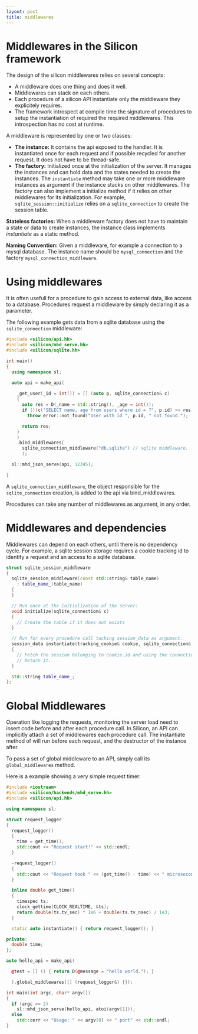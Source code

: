```yaml
---
layout: post
title: middlewares
---
```



Middlewares in the Silicon framework
============================================


The design of the silicon middlewares relies on several concepts:

   - A middleware does one thing and does it well.
   - Middlewares can stack on each others.
   - Each procedure of a silicon API instantiate only the middleware they explicitely requires.
   - The framework introspect at compile time the signature of
     procedures to setup the instantiation of required the required middlewares.
     This introspection has no cost at runtime.

A middleware is represented by one or two classes:

   - __The instance:__ It contains the api exposed to the handler. It is instantiated
     once for each request and if possible recycled for another request. It does not
     have to be thread-safe.
   - __The factory:__ Initialized once at the initialization of the
     server. It manages the instances and can hold data and the states
     needed to create the instances.  The ```instantiate``` method may take
     one or more middleware instances as argument if the instance
     stacks on other middlewares. The factory can also implement a
     initialize method if it relies on other middlewares for its
     initialization. For example, ```sqlite_session::initialize``` relies on
     a ```sqlite_connection``` to create the session table.

__Stateless factories:__ When a middleware factory does not have to
maintain a state or data to create instances, the instance class
implements _instantiate_ as a static method.

__Naming Convention:__ Given a middleware, for example a connection to a mysql
database. The instance name should be ```mysql_connection``` and the factory
```mysql_connection_middleware```. 


Using middlewares
=========================

It is often usefull for a procedure to gain access to external data,
like access to a database. Procedures request a middleware by simply
declaring it as a parameter.

The following example gets data from a sqlite database using the
```sqlite_connection``` middleware:

```c++
#include <silicon/api.hh>
#include <silicon/mhd_serve.hh>
#include <silicon/sqlite.hh>

int main()
{
  using namespace sl;

  auto api = make_api(
    
    _get_user(_id = int()) = [] (auto p, sqlite_connection& c)
    {
      auto res = D(_name = std::string(), _age = int());
      if (!(c("SELECT name, age from users where id = ?", p.id) >> res))
        throw error::not_found("User with id ", p.id, " not found.");

      return res;
    }
    )
    .bind_middlewares(
      sqlite_connection_middleware("db.sqlite") // sqlite middleware.
      );

  sl::mhd_json_serve(api, 12345);

}
```

A ```sqlite_connection_middleware```, the object responsible for the
```sqlite_connection``` creation, is added to the api via
bind_middlewares.

Procedures can take any number of middlewares as argument, in any order.

Middlewares and dependencies
=========================

Middlewares can depend on each others, until there is no dependency
cycle. For example, a sqlite session storage requires a cookie
tracking id to identify a request and an access to a sqlite database.

```c++
struct sqlite_session_middleware
{
  sqlite_session_middleware(const std::string& table_name)
    : table_name_(table_name)
  {
  }

  // Run once at the initialization of the server:
  void initialize(sqlite_connection& c)
  {
    // Create the table if it does not exists
  }

  // Run for every procedure call tacking session_data as argument.
  session_data instantiate(tracking_cookie& cookie, sqlite_connection& con)
  {
    // Fetch the session belonging to cookie.id and using the connection con.
    // Return it.
  }

  std::string table_name_;
};
```

Global Middlewares
=========================

Operation like logging the requests, monitoring the server load need
to insert code before and after each procedure call. In Silicon, an
API can implicitly attach a set of middlewares each procedure
call. The instantiate method of will run before each request, and the
destructor of the instance after.

To pass a set of global middleware to an API, simply call its
```global_middlewares``` method.

Here is a example showing a very simple request timer:

```c++
#include <iostream>
#include <silicon/backends/mhd_serve.hh>
#include <silicon/api.hh>

using namespace sl;

struct request_logger
{
  request_logger()
  {
    time = get_time();
    std::cout << "Request start!" << std::endl;
  }

  ~request_logger()
  {
    std::cout << "Request took " << (get_time() - time) << " microseconds." << std::endl;
  }

  inline double get_time()
  {
    timespec ts;
    clock_gettime(CLOCK_REALTIME, &ts);
    return double(ts.tv_sec) * 1e6 + double(ts.tv_nsec) / 1e3;
  }

  static auto instantiate() { return request_logger(); }

private:
  double time;
};

auto hello_api = make_api(

  @test = [] () { return D(@message = "hello world."); }

  ).global_middlewares([] (request_logger&) {});

int main(int argc, char* argv[])
{
  if (argc == 2)
    sl::mhd_json_serve(hello_api, atoi(argv[1]));
  else
    std::cerr << "Usage: " << argv[0] << " port" << std::endl;
}
```
